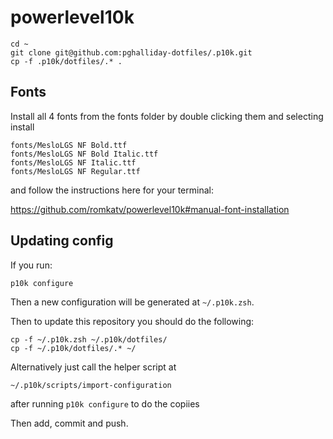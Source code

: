 # powerlevel10k

```
cd ~
git clone git@github.com:pghalliday-dotfiles/.p10k.git
cp -f .p10k/dotfiles/.* .
```

## Fonts

Install all 4 fonts from the fonts folder by double clicking them and selecting install

```
fonts/MesloLGS NF Bold.ttf
fonts/MesloLGS NF Bold Italic.ttf
fonts/MesloLGS NF Italic.ttf
fonts/MesloLGS NF Regular.ttf
```

and follow the instructions here for your terminal:

https://github.com/romkatv/powerlevel10k#manual-font-installation

## Updating config

If you run:

```
p10k configure
```

Then a new configuration will be generated at `~/.p10k.zsh`.

Then to update this repository you should do the following:

```
cp -f ~/.p10k.zsh ~/.p10k/dotfiles/
cp -f ~/.p10k/dotfiles/.* ~/
```

Alternatively just call the helper script at

```
~/.p10k/scripts/import-configuration
```

after running `p10k configure` to do the copiies

Then add, commit and push.

